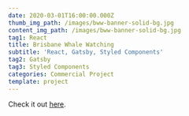 ```yaml
---
date: 2020-03-01T16:00:00.000Z
thumb_img_path: /images/bww-banner-solid-bg.jpg
content_img_path: /images/bww-banner-solid-bg.jpg
tag1: React
title: Brisbane Whale Watching
subtitle: 'React, Gatsby, Styled Components'
tag2: Gatsby
tag3: Styled Components
categories: Commercial Project
template: project
---
```


Check it out [here](<Check it out [here.](https://www.brisbanewhalewatching.com.au)>).
